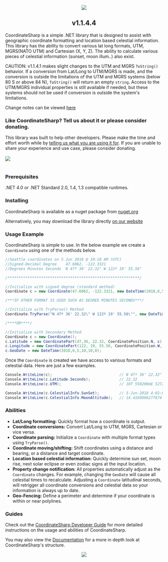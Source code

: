 <p align="center"><img src="https://s8.postimg.cc/y7wuenuzp/LOGO_COORDINATE_SHARP.jpg"></p>

<h2 align="center">v1.1.4.4</h2>

CoordinateSharp is a simple .NET library that is designed to assist with geographic coordinate formatting and location based celestial information. This library has the ability to convert various lat long formats, UTM, MGRS(NATO UTM) and Cartesian (X, Y, Z). 
The ability to calculate various pieces of celestial information (sunset, moon illum..) also exist.

CAUTION: v1.1.4.1 makes slight changes to the UTM and MGRS `ToString()` behavior. If a conversion from Lat/Long to UTM/MGRS is made, and the conversion is outside the limitations of the UTM and MGRS systems (below 80 S or above 84 N), `ToString()` will return an empty `string`. Access to the UTM/MGRS individual properties is still available if needed, but these systems should not be used if conversion is outside the system's limitations.

Change notes can be viewed [here](https://www.coordinatesharp.com/ChangeNotes)

### Like CoordinateSharp? Tell us about it or please consider donating.

This library was built to help other developers. Please make the time and effort worth while by [telling us what you are using it for](https://github.com/Tronald/CoordinateSharp/issues/79). If you are unable to share your experience and use case, please consider donating.
</br></br>
[![](https://www.paypalobjects.com/en_US/i/btn/btn_donateCC_LG.gif)](https://www.paypal.com/cgi-bin/webscr?cmd=_s-xclick&hosted_button_id=S78DZZX5KMVUS)
</br></br>
### Prerequisites
.NET 4.0 or .NET Standard 2.0, 1.4, 1.3 compatible runtimes.

### Installing
CoordinateSharp is available as a nuget package from [nuget.org](https://www.nuget.org/packages/CoordinateSharp/)

Alternatively, you may download the library directly [on our website](https://www.coordinatesharp.com/Download)

### Usage Example


CoordinateSharp is simple to use. In the below example we create a `Coordinate` using one of the methods below.

```csharp
//Seattle coordinates on 5 Jun 2018 @ 10:10 AM (UTC)
//Signed-Decimal Degree    47.6062, -122.3321
//Degrees Minutes Seconds  N 47º 36' 22.32" W 122º 19' 55.56"

/***********************************************************/

//Initialize with signed degree (standard method)
Coordinate c = new Coordinate(47.6062, -122.3321, new DateTime(2018,6,5,10,10,0));

/***IF OTHER FORMAT IS USED SUCH AS DEGREE MINUTES SECONDS***/

//Initialize with TryParse() Method
Coordinate.TryParse("N 47º 36' 22.32\" W 122º 19' 55.56\"", new DateTime(2018,6,5,10,10,0), out c);

/****OR****/

//Initialize with Secondary Method
Coordinate c = new Coordinate();
c.Latitude = new CoordinatePart(47,36, 22.32, CoordinatePosition.N, c);
c.Longitude = new CoordinatePart(122, 19, 55.56, CoordinatePosition.W, c);
c.GeoDate = new DateTime(2018,6,5,10,10,0);
```

Once the `Coordinate` is created we have access to various formats and celestial data. Here are just a few examples.
 
 ```C#
Console.WriteLine(c);                              // N 47º 36' 22.32" W 122º 19' 55.56"
Console.WriteLine(c.Latitude.Seconds);             // 22.32
Console.WriteLine(c.UTM);                          // 10T 550200mE 5272748mN

Console.WriteLine(c.CelestialInfo.SunSet);         // 5-Jun-2018 4:02:00 AM
Console.WriteLine(c.CelestialInfo.MoonAltitude);   // 14.4169966277874
```



### Abilities
 
* **Lat/Long formatting:** Quickly format how a coordinate is output.
* **Coordinate conversions:** Convert Lat/Long to UTM, MGRS, Cartesian or vice versa.
* **Coordinate parsing:** Initialize a `Coordinate` with multiple format types using `TryParse()`.
* **Coordinate moving/shifting:** Shift coordinates using a distance and bearing, or a distance and target coordinate.
* **Location based celestial information:** Quickly determine sun set, moon rise, next solar eclipse or even zodiac signs at the input location.
* **Property change notification:** All properties automatically adjust as the `Coordinate` changes. For example, changing the `GeoDate` will cause all celestial times to recalculate. Adjusting a `Coordinate` latitudinal seconds, will retrigger all coordinate conversions and celestial data so your information is always up to date. 
* **Geo-Fencing:** Define a perimeter and determine if your coordinate is within or near polylines.

### Guides

Check out the [CoordinateSharp Developer Guide](https://www.coordinatesharp.com/DeveloperGuide) for more detailed instructions on the usage and abilities of CoordinateSharp.

You may also view the [Documentation](https://www.coordinatesharp.com/Help/index.html) for a more in depth look at CoordinateSharp's structure.
   
<p align="center"><img src="https://s8.postimg.cc/wvf5cfpqt/LOGO_COORDINATE_SHARP_1.jpg"></p>

